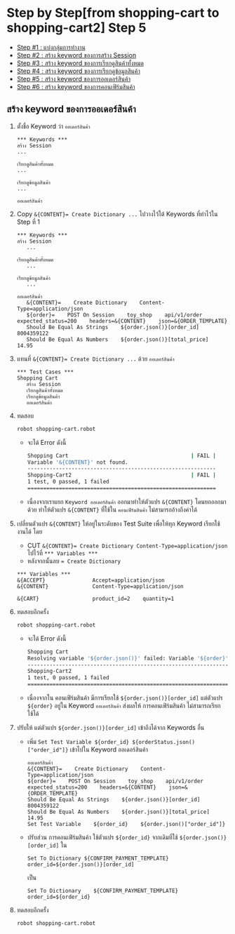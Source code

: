 # Step by Step[from shopping-cart to shopping-cart2] Step 5

- [Step #1 : แบ่งกลุ่มการทำงาน](./step-by-step-01.md)
- [Step #2 : สร้าง keyword ของการสร้าง Session](./step-by-step-02.md)
- [Step #3 : สร้าง keyword ของการเรียกดูสินค้าทั้งหมด](./step-by-step-03.md)
- [Step #4 : สร้าง keyword ของการเรียกดูข้อมูลสินค้า](./step-by-step-04.md)
- [Step #5 : สร้าง keyword ของการออเดอร์สินค้า](./step-by-step-05.md)
- [Step #6 : สร้าง keyword ของการคอนเฟิร์มสินค้า](./step-by-step-06.md)

## สร้าง keyword ของการออเดอร์สินค้า

1. ตั้งชื่อ Keyword ว่า `ออเดอร์สินค้า`

   ```robot
   *** Keywords ***
   สร้าง Session
   ...

   เรียกดูสินค้าทั้งหมด
   ...

   เรียกดูข้อมูลสินค้า
   ...

   ออเดอร์สินค้า
   ```

2. Copy `&{CONTENT}= Create Dictionary ...` ไปวางไว้ใต้ Keywords ที่ทำไว้ใน Step ที่ 1

   ```robot
   *** Keywords ***
   สร้าง Session
      ...

   เรียกดูสินค้าทั้งหมด
      ...

   เรียกดูข้อมูลสินค้า
      ...

   ออเดอร์สินค้า
      &{CONTENT}=    Create Dictionary    Content-Type=application/json
      ${order}=    POST On Session    toy_shop    api/v1/order    expected_status=200    headers=&{CONTENT}    json=&{ORDER_TEMPLATE}
      Should Be Equal As Strings    ${order.json()}[order_id]    8004359122
      Should Be Equal As Numbers    ${order.json()}[total_price]    14.95
   ```

3. แทนที่ `&{CONTENT}= Create Dictionary ...` ด้วย `ออเดอร์สินค้า`

   ```robot
   *** Test Cases ***
   Shopping Cart
      สร้าง Session
      เรียกดูสินค้าทั้งหมด
      เรียกดูข้อมูลสินค้า
      ออเดอร์สินค้า
   ```

4. ทดสอบ

   ```sh
   robot shopping-cart.robot
   ```

   - จะได้ Error ดังนี้

     ```sh
     Shopping Cart                                       | FAIL |
     Variable '&{CONTENT}' not found.
     ------------------------------------------------------------
     Shopping-Cart2                                      | FAIL |
     1 test, 0 passed, 1 failed
     ============================================================
     ```

   - เนื่องจากเราแยก `Keyword ออเดอร์สินค้า` ออกมาทำให้ตัวแปร `&{CONTENT}` โดนยกออกมาด้วย ทำให้ตัวแปร `&{CONTENT}` ที่ใช้ใน `คอนเฟิร์มสินค้า` ไม่สามารถอ้างถึงค่าได้

5. เปลี่ยนตัวแปร `&{CONTENT}` ให้อยู่ในระดับของ Test Suite เพื่อให้ทุก Keyword เรียกใช้งานได้ โดย

   - CUT `&{CONTENT}= Create Dictionary Content-Type=application/json` ไปไว้ที่ `*** Variables ***`
   - หลังจากนั้นลบ `= Create Dictionary`

   ```robot
   *** Variables ***
   &{ACCEPT}               Accept=application/json
   &{CONTENT}              Content-Type=application/json

   &{CART}                 product_id=2    quantity=1
   ```

6. ทดสอบอีกครั้ง

   ```sh
   robot shopping-cart.robot
   ```

   - จะได้ Error ดังนี้

     ```sh
     Shopping Cart                                                         | FAIL |
     Resolving variable '${order.json()}' failed: Variable '${order}' not found.
     ------------------------------------------------------------------------------
     Shopping-Cart2                                                        | FAIL |
     1 test, 0 passed, 1 failed
     ==============================================================================
     ```

   - เนื่องจากใน คอนเฟิร์มสินค้า มีการเรียกใช้ `${order.json()}[order_id]` แต่ตัวแปร `${order}` อยู่ใน Keyword `ออเดอร์สินค้า` ส่งผลให้ การคอนเฟิร์มสินค้า ไม่สามารถเรียกใช้ได้

7. ปรับให้ แต่ตัวแปร `${order.json()}[order_id]` เข้าถึงได้จาก Keywords อื่น

   - เพิ่ม `Set Test Variable ${order_id} ${orderStatus.json()["order_id"]}` เข้าไปใน Keyword ออเดอร์สินค้า

     ```robot
     ออเดอร์สินค้า
     &{CONTENT}=    Create Dictionary    Content-Type=application/json
     ${order}=    POST On Session    toy_shop    api/v1/order    expected_status=200    headers=&{CONTENT}    json=&{ORDER_TEMPLATE}
     Should Be Equal As Strings    ${order.json()}[order_id]    8004359122
     Should Be Equal As Numbers    ${order.json()}[total_price]    14.95
     Set Test Variable    ${order_id}    ${order.json()["order_id"]}
     ```

   - ปรับส่วน การคอนเฟิร์มสินค้า ใช้ตัวแปร `${order_id}` จากเดิมที่ใช้ `${order.json()}[order_id]` ใน

     ```robot
     Set To Dictionary ${CONFIRM_PAYMENT_TEMPLATE} order_id=${order.json()}[order_id]
     ```

     เป็น

     ```robot
     Set To Dictionary    ${CONFIRM_PAYMENT_TEMPLATE}    order_id=${order_id}
     ```

8. ทดสอบอีกครั้ง

   ```sh
   robot shopping-cart.robot
   ```
